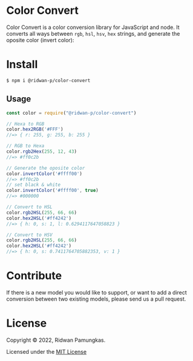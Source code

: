 # Color Convert

Color Convert is a color conversion library for JavaScript and node.
It converts all ways between `rgb`, `hsl`, `hsv`, `hex` strings, and generate the oposite color (invert color):

# Install

```console
$ npm i @ridwan-p/color-convert
```
## Usage

```js
const color = require("@ridwan-p/color-convert")

// Hexa to RGB
color.hex2RGB('#FFF')
//=> { r: 255, g: 255, b: 255 }

// RGB to Hexa
color.rgb2Hex(255, 12, 43)
//=> #ff0c2b

// Generate the oposite color
color.invertColor('#ffff00')
//=> #ff0c2b
// set black & white
color.invertColor('#ffff00', true)
//=> #000000

// Convert to HSL
color.rgb2HSL(255, 66, 66)
color.hex2HSL('#ff4242')
//=> { h: 0, s: 1, l: 0.6294117647058823 }

// Convert to HSV
color.rgb2HSL(255, 66, 66)
color.hex2HSL('#ff4242')
//=> { h: 0, s: 0.7411764705882353, v: 1 }

```

# Contribute

If there is a new model you would like to support, or want to add a direct conversion between two existing models, please send us a pull request.

# License
Copyright &copy; 2022, Ridwan Pamungkas.

Licensed under the [MIT License](LICENSE)
